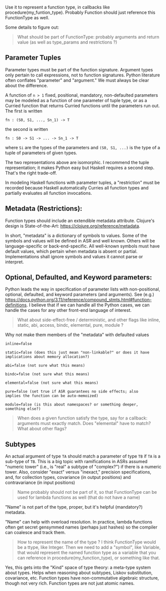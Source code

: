 Use it to represent a function type, in callbacks like procedure(my_funtion_type). Probably Function should just reference this FunctionType as well.

Some details to figure out:

>    What should be part of FunctionType: probably arguments and
>    return value (as well as type_params and restrictions ?)

## Parameter Tuples

Parameter types must be part of the function signature. Argument
types only pertain to call expressions, not to function
signatures. Python literature often conflates "parameter" and
"argument." We must always be clear about the difference.

A function of `n > 1` fixed, positional, mandatory, non-defaulted
parameters may be modeled as a function of one parameter of tuple
type, or as a Curried function that returns Curried functions
until the parameters run out. The first is written

`fn : (S0, S1, ..., Sn_1) -> T`

the second is written

`fn : S0 -> S1 -> ... -> Sn_1 -> T`

where `Si` are the types of the parameters and `(S0, S1, ...)` is
the type of a tuple of parameters of given types.

The two representations above are isomorphic. I recommend the
tuple representation; it makes Python easy but Haskell requires a
second step. That's the right trade-off.

In modeling Haskell functions with parameter tuples, a
"restriction" must be recorded because Haskell automatically
Curries all function types and partially evaluates all function
invocations.

## Metadata (Restrictions):

Function types should include an extendible metadata attribute.
Clojure's design is State-of-the-Art:
https://clojure.org/reference/metadata.

In short, "metadata" is a dictionary of symbols to values. Some of
the symbols and values will be defined in ASR and well known.
Others will be language-specific or back-end-specific. All
well-known symbols must have default values, which pertain when
metadata is absent or partial. Implementations shall ignore
symbols and values it cannot parse or interpret.

## Optional, Defaulted, and Keyword parameters:

Python leads the way in specification of parameter lists with
non-positional, optional, defaulted, and keyword parameters (and
arguments). See (e.g.)
https://docs.python.org/3.11/reference/compound_stmts.html#function-definitions.
I believe that if we can handle all the Python cases, we can
handle the cases for any other front-end language of interest.


>    What about side-effect-free / deterministic, and other flags
>    like inline, static, abi, access, bindc, elemental, pure,
>    module ?

Why not make them members of the "metadata" with defaulted values

```
inline=false

static=false (does this just mean "non-linkable?" or does it have
implications about memory allocation?)

abi=false (not sure what this means)

bindc=false (not sure what this means)

elemental=false (not sure what this means)

pure=false (set true if ASR guarantees no side effects; also
implies the function can be auto-memoized)

module=false (is this about namespaces? or something deeper,
something else?)
```

>    When does a given function satisfy the type, say for a
>    callback: arguments must exactly match. Does "elemental" have
>    to match? What about other flags?

## Subtypes

An actual argument of type `TA` should match a parameter of type
`TB` if `TA` is a sub-type of `TB`. This is a big topic with
ramifications in ASRs assumed "numeric tower" (i.e., is "real" a
subtype of "complex?") if there is a numeric tower. Also, consider
"exact" versus "inexact," precision specifications, and, for
collection types, covariance (in output positions) and
contravariance (in input positions)

>    Name probably should not be part of it, so that FunctionType can be used for lambda functions as well (that do not have a name)

"Name" is not part of the type, proper, but it's helpful
(mandatory?) metadata.

"Name" can help with overload resolution. In practice, lambda
functions often get secret gensymmed names (perhaps just hashes)
so the compiler can coalesce and track them.

>    How to represent the name of the type ? I think FunctionType
>    would be a ttype, like Integer. Then we need to add a
>    "symbol", like Variable, that would represent the named
>    function type as a variable that you can reference in
>    procedure(my_function_type), or something like that.

Yes, this gets into the "Kind" space of type theory: a meta-type
system about types. Helps when reasoning about subtypes, Liskov
substitution, covariance, etc. Function types have non-commutative
algebraic structure, though not very rich. Function types are not
just atomic names.

